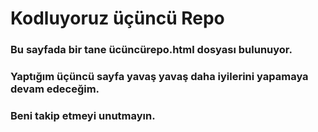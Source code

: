 # Kodluyoruz üçüncü Repo
### Bu sayfada bir tane ücüncürepo.html dosyası bulunuyor.
### Yaptığım üçüncü sayfa yavaş yavaş daha iyilerini yapamaya devam edeceğim.
### Beni takip etmeyi unutmayın.